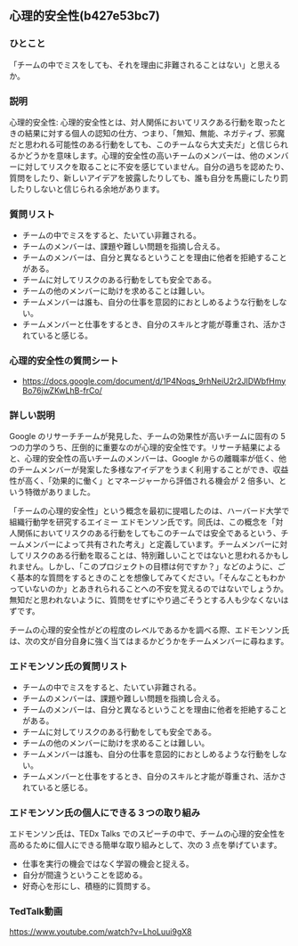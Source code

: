 心理的安全性(b427e53bc7)
---

### ひとこと
「チームの中でミスをしても、それを理由に非難されることはない」と思えるか。

### 説明
心理的安全性: 心理的安全性とは、対人関係においてリスクある行動を取ったときの結果に対する個人の認知の仕方、つまり、「無知、無能、ネガティブ、邪魔だと思われる可能性のある行動をしても、このチームなら大丈夫だ」と信じられるかどうかを意味します。心理的安全性の高いチームのメンバーは、他のメンバーに対してリスクを取ることに不安を感じていません。自分の過ちを認めたり、質問をしたり、新しいアイデアを披露したりしても、誰も自分を馬鹿にしたり罰したりしないと信じられる余地があります。

### 質問リスト
- チームの中でミスをすると、たいてい非難される。
- チームのメンバーは、課題や難しい問題を指摘し合える。
- チームのメンバーは、自分と異なるということを理由に他者を拒絶することがある。
- チームに対してリスクのある行動をしても安全である。
- チームの他のメンバーに助けを求めることは難しい。
- チームメンバーは誰も、自分の仕事を意図的におとしめるような行動をしない。
- チームメンバーと仕事をするとき、自分のスキルと才能が尊重され、活かされていると感じる。

### 心理的安全性の質問シート
- https://docs.google.com/document/d/1P4Noqs_9rhNeiU2r2JlDWbfHmyBo76jwZKwLhB-frCo/

### 詳しい説明
Google のリサーチチームが発見した、チームの効果性が高いチームに固有の 5 つの力学のうち、圧倒的に重要なのが心理的安全性です。リサーチ結果によると、心理的安全性の高いチームのメンバーは、Google からの離職率が低く、他のチームメンバーが発案した多様なアイデアをうまく利用することができ、収益性が高く、「効果的に働く」とマネージャーから評価される機会が 2 倍多い、という特徴がありました。

「チームの心理的安全性」という概念を最初に提唱したのは、ハーバード大学で組織行動学を研究するエイミー エドモンソン氏です。同氏は、この概念を「対人関係においてリスクのある行動をしてもこのチームでは安全であるという、チームメンバーによって共有された考え」と定義しています。チームメンバーに対してリスクのある行動を取ることは、特別難しいことではないと思われるかもしれません。しかし、「このプロジェクトの目標は何ですか？」などのように、ごく基本的な質問をするときのことを想像してみてください。「そんなこともわかっていないのか」とあきれられることへの不安を覚えるのではないでしょうか。無知だと思われないように、質問をせずにやり過ごそうとする人も少なくないはずです。

チームの心理的安全性がどの程度のレベルであるかを調べる際、エドモンソン氏は、次の文が自分自身に強く当てはまるかどうかをチームメンバーに尋ねます。

### エドモンソン氏の質問リスト
- チームの中でミスをすると、たいてい非難される。
- チームのメンバーは、課題や難しい問題を指摘し合える。
- チームのメンバーは、自分と異なるということを理由に他者を拒絶することがある。
- チームに対してリスクのある行動をしても安全である。
- チームの他のメンバーに助けを求めることは難しい。
- チームメンバーは誰も、自分の仕事を意図的におとしめるような行動をしない。
- チームメンバーと仕事をするとき、自分のスキルと才能が尊重され、活かされていると感じる。

### エドモンソン氏の個人にできる３つの取り組み
エドモンソン氏は、TEDx Talks でのスピーチの中で、チームの心理的安全性を高めるために個人にできる簡単な取り組みとして、次の 3 点を挙げています。

- 仕事を実行の機会ではなく学習の機会と捉える。
- 自分が間違うということを認める。
- 好奇心を形にし、積極的に質問する。

### TedTalk動画
https://www.youtube.com/watch?v=LhoLuui9gX8

